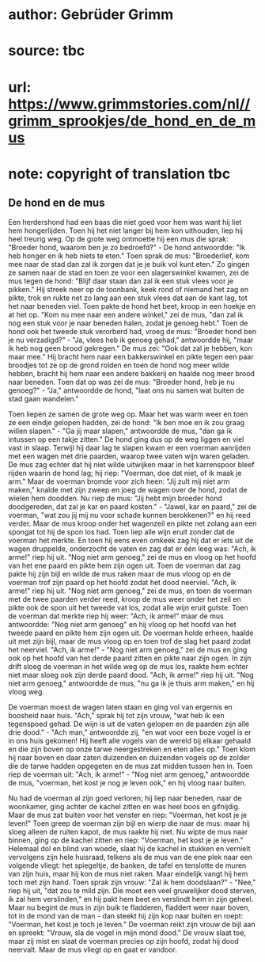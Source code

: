 # author: Gebrüder Grimm
# source: tbc
# url: https://www.grimmstories.com/nl//grimm_sprookjes/de_hond_en_de_mus
# note: copyright of translation tbc

## De hond en de mus 

Een herdershond had een baas die niet goed voor hem was want hij liet
hem hongerlijden. Toen hij het niet langer bij hem kon uithouden, liep
hij heel treurig weg. Op de grote weg ontmoette hij een mus die sprak:
"Broeder hond, waarom ben je zo bedroefd?" - De hond antwoordde: "Ik
heb honger en ik heb niets te eten." Toen sprak de mus: "Broederlief,
kom mee naar de stad dan zal ik zorgen dat je je buik vol kunt eten."
Zo gingen ze samen naar de stad en toen ze voor een slagerswinkel
kwamen, zei de mus tegen de hond: "Blijf daar staan dan zal ik een stuk
vlees voor je pikken." Hij streek neer op de toonbank, keek rond of
niemand het zag en pikte, trok en rukte net zo lang aan een stuk vlees
dat aan de kant lag, tot het naar beneden viel. Toen pakte de hond het
beet, kroop in een hoekje en at het op. "Kom nu mee naar een andere
winkel," zei de mus, "dan zal ik nog een stuk voor je naar beneden
halen, zodat je genoeg hebt." Toen de hond ook het tweede stuk
verorberd had, vroeg de mus: "Broeder hond ben je nu verzadigd?" -
"Ja, vlees heb ik genoeg gehad," antwoordde hij, "maar ik heb nog
geen brood gekregen." De mus zei: "Ook dat zal je hebben, kon maar
mee." Hij bracht hem naar een bakkerswinkel en pikte tegen een paar
broodjes tot ze op de grond rolden en toen de hond nog meer wilde
hebben, bracht hij hem naar een andere bakkerij en haalde nog meer brood
naar beneden. Toen dat op was zei de mus: "Broeder hond, heb je nu
genoeg?" - "Ja," antwoordde de hond, "laat ons nu samen wat buiten
de stad gaan wandelen."

Toen liepen ze samen de grote weg op. Maar het was warm weer en toen ze
een eindje gelopen hadden, zei de hond: "Ik ben moe en ik zou graag
willen slapen." - "Ga jij maar slapen," antwoordde de mus, "dan ga
ik intussen op een takje zitten." De hond ging dus op de weg liggen en
viel vast in slaap. Terwijl hij daar lag te slapen kwam er een voerman
aanrijden met een wagen met drie paarden, waarop twee vaten wijn waren
geladen. De mus zag echter dat hij niet wilde uitwijken maar in het
karrenspoor bleef rijden waarin de hond lag; hij riep: "Voerman, doe
dat niet, of ik maak je arm." Maar de voerman bromde voor zich heen:
"Jij zult mij niet arm maken," knalde met zijn zweep en joeg de wagen
over de hond, zodat de wielen hem doodden. Nu riep de mus: "Jij hebt
mijn broeder hond doodgereden, dat zal je kar en paard kosten." -
"Jawel, kar en paard," zei de voerman, "wat zou jij mij nu voor
schade kunnen berokkenen?" en hij reed verder. Maar de mus kroop onder
het wagenzeil en pikte net zolang aan een spongat tot hij de spon los
had. Toen liep alle wijn eruit zonder dat de voerman het merkte. En toen
hij eens even omkeek zag hij dat er iets uit de wagen druppelde,
onderzocht de vaten en zag dat er één leeg was: "Ach, ik arme!" riep
hij uit. "Nog niet arm genoeg," zei de mus en vloog op het hoofd van
het ene paard en pikte hem zijn ogen uit. Toen de voerman dat zag pakte
hij zijn bijl en wilde de mus raken maar de mus vloog op en de voerman
trof zijn paard op het hoofd zodat het dood neerviel. "Ach, ik arme!"
riep hij uit. "Nog niet arm genoeg," zei de mus, en toen de voerman
met de twee paarden verder reed, kroop de mus weer onder het zeil en
pikte ook de spon uit het tweede vat los, zodat alle wijn eruit gutste.
Toen de voerman dat merkte riep hij weer: "Ach, ik arme!" maar de mus
antwoordde: "Nog niet arm genoeg" en hij vloog op het hoofd van het
tweede paard en pikte hem zijn ogen uit. De voerman holde erheen, haalde
uit met zijn bijl, maar de mus vloog op en toen trof de slag het paard
zodat het neerviel. "Ach, ik arme!" - "Nog niet arm genoeg," zei de
mus en ging ook op het hoofd van het derde paard zitten en pikte naar
zijn ogen. In zijn drift sloeg de voerman in het wilde weg op de mus
los, raakte hem echter niet maar sloeg ook zijn derde paard dood. "Ach,
ik arme!" riep hij uit. "Nog niet arm genoeg," antwoordde de mus,
"nu ga ik je thuis arm maken," en hij vloog weg.

De voerman moest de wagen laten staan en ging vol van ergernis en
boosheid naar huis. "Ach," sprak hij tot zijn vrouw, "wat heb ik een
tegenspoed gehad. De wijn is uit de vaten gelopen en de paarden zijn
alle drie dood." - "Ach man," antwoordde zij, "en wat voor een boze
vogel is er in ons huis gekomen! Hij heeft alle vogels van de wereld bij
elkaar gehaald en die zijn boven op onze tarwe neergestreken en eten
alles op." Toen klom hij naar boven en daar zaten duizenden en
duizenden vogels op de zolder die de tarwe hadden opgegeten en de mus
zat midden tussen hen in. Toen riep de voerman uit: "Ach, ik arme!" -
"Nog niet arm genoeg," antwoordde de mus, "voerman, het kost je nog
je leven ook," en hij vloog naar buiten.

Nu had de voerman al zijn goed verloren; hij liep naar beneden, naar de
woonkamer, ging achter de kachel zitten en was heel boos en gifnijdig.
Maar de mus zat buiten voor het venster en riep: "Voerman, het kost je
je leven!" Toen greep de voerman zijn bijl en wierp die naar de mus:
maar hij sloeg alleen de ruiten kapot, de mus raakte hij niet. Nu wipte
de mus naar binnen, ging op de kachel zitten en riep: "Voerman, het
kost je je leven." Helemaal dol en blind van woede, slaat hij de kachel
in stukken en vernielt vervolgens zijn hele huisraad, telkens als de mus
van de ene plek naar een volgende vliegt: het spiegeltje, de banken, de
tafel en tenslotte de muren van zijn huis, maar hij kon de mus niet
raken. Maar eindelijk vangt hij hem toch met zijn hand. Toen sprak zijn
vrouw: "Zal ik hem doodslaan?" - "Nee," riep hij uit, "dat zou te
mild zijn. Die moet een veel gruwelijker dood sterven, ik zal hem
verslinden," en hij pakt hem beet en verslindt hem in zijn geheel. Maar
nu begint de mus in zijn buik te fladderen, fladdert weer naar boven,
tot in de mond van de man - dan steekt hij zijn kop naar buiten en
roept: "Voerman, het kost je toch je leven." De voerman reikt zijn
vrouw de bijl aan en spreekt: "Vrouw, sla de vogel in mijn mond dood."
De vrouw slaat toe, maar zij mist en slaat de voerman precies op zijn
hoofd, zodat hij dood neervalt. Maar de mus vliegt op en gaat er
vandoor.
